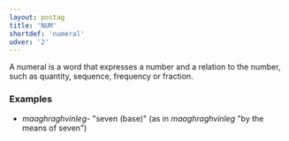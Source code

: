 ```yaml
---
layout: postag
title: 'NUM'
shortdef: 'numeral'
udver: '2'
---
```


A numeral is a word that expresses a number and a relation to the number, such as quantity, sequence, frequency or fraction.

### Examples
- _maaghraghvinleg-_ "seven (base)" (as in _maaghraghvinleg_ "by the means of seven")
<!-- Interlanguage links updated St lis 3 20:58:11 CET 2021 -->
